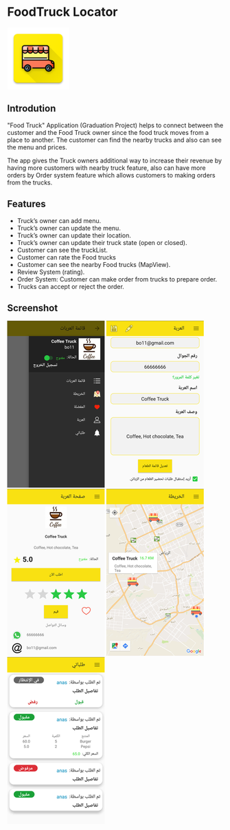 # FoodTruck Locator
![](readme_images/ic_launcher.png)

Introdution
--------
"Food Truck" Application (Graduation Project) helps to connect between the customer and the Food Truck owner since the food truck moves from a place to another. The customer can find the nearby trucks and also can see the menu and prices. 

The app gives the Truck owners additional way to increase their revenue by having more customers with nearby truck feature, also can have more orders by Order system feature which allows customers to making orders from the trucks.

Features
--------
-	Truck’s owner can add menu.
-	Truck’s owner can update the menu. 
-	Truck’s owner can update their location.  
-	Truck’s owner can update their truck state (open or closed). 
-	Customer can see the truckList.
-	Customer can rate the Food trucks
-	Customer can see the nearby Food trucks (MapView).
- Review System (rating).
- Order System: Customer can make order from trucks to prepare order.
- Trucks can accept or reject the order.


Screenshot
--------
![](readme_images/sh1.png)
![](readme_images/sh2.png)
![](readme_images/sh3.png)
![](readme_images/sh4.png)
![](readme_images/sh5.png)

